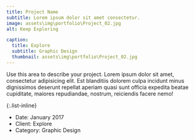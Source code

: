 ```yaml
---
title: Project Name
subtitle: Lorem ipsum dolor sit amet consectetur.
image: assets\img\portfolio\Project_02.jpg
alt: Keep Exploring

caption:
  title: Explore
  subtitle: Graphic Design
  thumbnail: assets\img\portfolio\Project_02.jpg
---
```

Use this area to describe your project. Lorem ipsum dolor sit amet, consectetur adipisicing elit. Est blanditiis dolorem culpa incidunt minus dignissimos deserunt repellat aperiam quasi sunt officia expedita beatae cupiditate, maiores repudiandae, nostrum, reiciendis facere nemo!

{:.list-inline}
- Date: January 2017
- Client: Explore
- Category: Graphic Design
